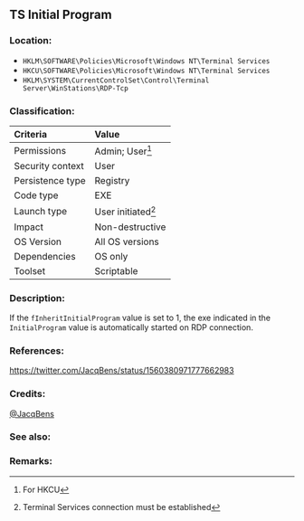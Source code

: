 ## TS Initial Program <!-- general "title" of the persistence. Good to be unique. -->
<!-- separate sections by two empty lines -->
<!-- do not remove empty sections  -->


### Location: <!-- where to find it -->
- `HKLM\SOFTWARE\Policies\Microsoft\Windows NT\Terminal Services`
- `HKCU\SOFTWARE\Policies\Microsoft\Windows NT\Terminal Services`
- `HKLM\SYSTEM\CurrentControlSet\Control\Terminal Server\WinStations\RDP-Tcp`


### Classification: <!-- see "how it works" document. Empty lime must go next. -->

|Criteria|Value|
|:---|:---|
|Permissions|Admin; User[^1]|
|Security context| User |
|Persistence type| Registry |
|Code type|EXE|
|Launch type| User initiated[^2]|
|Impact|Non-destructive|
|OS Version|All OS versions|
|Dependencies|OS only|
|Toolset|Scriptable|


### Description:<!-- add two EOLs or two spaces at the end of line to create a line break -->
If the `fInheritInitialProgram` value is set to 1, the exe indicated in the `InitialProgram` value is automatically started on RDP connection.

### References: <!-- use <...> or [abc](https://...) syntax. Prepend with "- " when more than one -->
<https://twitter.com/JacqBens/status/1560380971777662983>


### Credits: <!-- use [abc](https://...) syntax. Prepend with "- " when more than one. -->
[@JacqBens](https://twitter.com/JacqBens)


### See also: <!-- if refering to the same repo, use [Name](file.md) syntax. -->


### Remarks: <!-- see the usage in the "classification" section. Use only 1:1 references i.e. not refering to the same footnote from two different places -->
[^1]: For HKCU
[^2]: Terminal Services connection must be established

